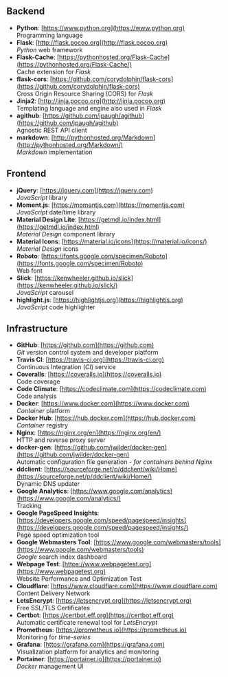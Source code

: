 ## Backend

- **Python**: [https://www.python.org](https://www.python.org)  
  Programming language
- **Flask**: [http://flask.pocoo.org](http://flask.pocoo.org)  
  *Python* web framework
- **Flask-Cache**: [https://pythonhosted.org/Flask-Cache](https://pythonhosted.org/Flask-Cache/)  
  Cache extension for *Flask*
- **flask-cors**: [https://github.com/corydolphin/flask-cors](https://github.com/corydolphin/flask-cors)  
  Cross Origin Resource Sharing (CORS) for *Flask*
- **Jinja2**: [http://jinja.pocoo.org](http://jinja.pocoo.org)  
  Templating language and engine also used in *Flask*
- **agithub**: [https://github.com/jpaugh/agithub](https://github.com/jpaugh/agithub)  
  Agnostic REST API client
- **markdown**: [http://pythonhosted.org/Markdown](http://pythonhosted.org/Markdown/)  
  *Markdown* implementation

## Frontend

- **jQuery**: [https://jquery.com](https://jquery.com)  
  *JavaScript* library
- **Moment.js**: [https://momentjs.com](https://momentjs.com)  
  *JavaScript* date/time library
- **Material Design Lite**: [https://getmdl.io/index.html](https://getmdl.io/index.html)  
  *Material Design* component library
- **Material Icons**: [https://material.io/icons](https://material.io/icons/)  
  *Material Design* icons
- **Roboto**: [https://fonts.google.com/specimen/Roboto](https://fonts.google.com/specimen/Roboto)  
  Web font
- **Slick**: [https://kenwheeler.github.io/slick](https://kenwheeler.github.io/slick/)  
  *JavaScript* carousel
- **highlight.js**: [https://highlightjs.org](https://highlightjs.org)  
  *JavaScript* code highlighter

## Infrastructure

- **GitHub**: [https://github.com](https://github.com)  
  *Git* version control system and developer platform
- **Travis CI**: [https://travis-ci.org](https://travis-ci.org)  
  Continuous Integration (*CI*) service
- **Coveralls**: [https://coveralls.io](https://coveralls.io)  
  Code coverage
- **Code Climate**: [https://codeclimate.com](https://codeclimate.com)  
  Code analysis
- **Docker**: [https://www.docker.com](https://www.docker.com)  
  *Container* platform
- **Docker Hub**: [https://hub.docker.com](https://hub.docker.com)  
  *Container* registry
- **Nginx**: [https://nginx.org/en](https://nginx.org/en/)  
  HTTP and reverse proxy server
- **docker-gen**: [https://github.com/jwilder/docker-gen](https://github.com/jwilder/docker-gen)  
  Automatic configuration file generation - *for containers behind Nginx*
- **ddclient**: [https://sourceforge.net/p/ddclient/wiki/Home](https://sourceforge.net/p/ddclient/wiki/Home/)  
  Dynamic DNS updater
- **Google Analytics**: [https://www.google.com/analytics](https://www.google.com/analytics/)  
  Tracking
- **Google PageSpeed Insights**: [https://developers.google.com/speed/pagespeed/insights](https://developers.google.com/speed/pagespeed/insights/)  
  Page speed optimization tool
- **Google Webmasters Tool**: [https://www.google.com/webmasters/tools](https://www.google.com/webmasters/tools)  
  *Google* search index dashboard
- **Webpage Test**: [https://www.webpagetest.org](https://www.webpagetest.org)  
  Website Performance and Optimization Test
- **Cloudflare**: [https://www.cloudflare.com](https://www.cloudflare.com)  
  Content Delivery Network
- **LetsEncrypt**: [https://letsencrypt.org](https://letsencrypt.org)  
  Free SSL/TLS Certificates
- **Certbot**: [https://certbot.eff.org](https://certbot.eff.org)  
  Automatic certificate renewal tool for *LetsEncrypt*
- **Prometheus**: [https://prometheus.io](https://prometheus.io)  
  Monitoring for *time-series*
- **Grafana**: [https://grafana.com](https://grafana.com)  
  Visualization platform for analytics and monitoring
- **Portainer**: [https://portainer.io](https://portainer.io)  
  *Docker* management UI

